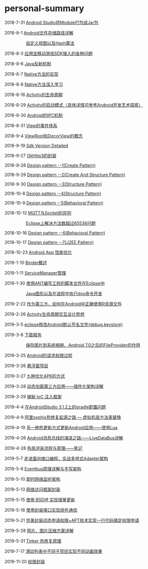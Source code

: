 # personal-summary
2018-7-31		<a href="https://github.com/Leezps/personal-summary/blob/master/2018-7-31/2018-7-31(Module%20change%20into%20Jar%20file).md">Android Studio将Module打包成Jar包</a>

2018-8-1		<a href="https://github.com/Leezps/personal-summary/blob/master/2018-8-1/2018-8-1(Android%20device%20and%20sdcard%20paths%20details).md">Android文件存储路径详解</a>

&emsp;&emsp;&emsp;&emsp;&emsp;<a href="https://github.com/Leezps/personal-summary/blob/master/2018-8-1/2018-8-1(Blog%20scan%20summary).md">自定义视图以及Hash算法</a>

2018-8-3		<a href="https://github.com/Leezps/personal-summary/blob/master/2018-8-3/2018-8-3(Eclipse%20various%20question%20about%20YSDK).md">应用宝移动游戏SDK接入的各种问题</a>

2018-8-6		<a href="https://github.com/Leezps/personal-summary/blob/master/2018-8-6/2018-8-6(Blog%20scan%20summary).md">Java反射机制</a>

2018-8-7		<a href="https://github.com/Leezps/personal-summary/blob/master/2018-8-7/2018-8-7(How%20to%20implement%20the%20native%20method).md">Native方法的实现</a>

2018-8-8		<a href="https://github.com/Leezps/personal-summary/blob/master/2018-8-8/2018-8-8(Native%20method%20in-depth%20study).md">Native方法深入学习</a>

2018-8-16		<a href="https://github.com/Leezps/personal-summary/blob/master/2018-8-16/2018-8-16(Activity%20life%20cycle).md">Activity的生命周期</a>

2018-8-29		<a href="https://github.com/Leezps/personal-summary/blob/master/2018-8-29/2018-8-29(Activity%20Launch%20Mode).md">Activity的启动模式（具体详情可参考Android开发艺术探索）</a>

2018-8-30		<a href="https://github.com/Leezps/personal-summary/blob/master/2018-8-30/2018-8-30(Android%20IPC%20Mechanism).md">Android的IPC机制</a>

2018-8-31		<a href="https://github.com/Leezps/personal-summary/blob/master/2018-8-31/2018-8-31(View%20Event%20System).md">View的事件体系</a>

2018-9-4		<a href="https://github.com/Leezps/personal-summary/blob/master/2018-9-4/2018-9-4(First%20known%20working%20principle%20of%20view).md">ViewRoot和DecorView的概念</a>

2018-9-19		<a href="https://github.com/Leezps/personal-summary/blob/master/2018-9-19/2018-9-19(Sdk%20Version%20Detailed).md">Sdk Version Detailed</a>

2018-9-27		<a href="https://github.com/Leezps/personal-summary/blob/master/2018-9-27/2018-9-27(The%20problems%20of%20encapsulating%20okHttp).md">OkHttp3的封装</a>

2018-9-28		<a href="https://github.com/Leezps/personal-summary/blob/master/2018-9-28/2018-9-28(Design%20pattern%20--1).md">Design pattern --1(Create Pattern)</a>

2018-9-29		<a href="https://github.com/Leezps/personal-summary/blob/master/2018-9-29/2018-9-29(Design%20pattern%20--2).md">Design pattern --2(Create And Structure Pattern)</a>

2018-9-30		<a href="https://github.com/Leezps/personal-summary/blob/master/2018-9-30/2018-9-30(Design%20pattern%20--3).md">Design pattern --3(Structure Pattern)</a>

2018-10-8		<a href="https://github.com/Leezps/personal-summary/blob/master/2018-10-8/2018-10-8(Design%20pattern%20--4).md">Design pattern --4(Structure Pattern)</a>

2018-10-9		<a href="https://github.com/Leezps/personal-summary/blob/master/2018-10-9/2018-10-9(Design%20pattern%20--5).md">Design pattern --5(Behavioral Pattern)</a>

2018-10-12		<a href="https://github.com/Leezps/personal-summary/blob/master/2018-10-12/2018-10-12(The%20similarities%20and%20differences%20of%20MQTT%20and%20Socket).md">MQTT与Socket的异同</a>

&emsp;&emsp;&emsp;&emsp;&emsp;<a href="https://github.com/Leezps/personal-summary/blob/master/2018-10-12/2018-10-12(The%20number%20of%20solutions%20on%20eclipse%20exceeds%2065536).md">Eclipse上解决方法数超过65536问题</a>
				
2018-10-16		<a href="https://github.com/Leezps/personal-summary/blob/master/2018-10-16/2018-10-16(Design%20pattern%20--6).md">Design pattern --6(Behavioral Pattern)</a>

2018-10-17		<a href="https://github.com/Leezps/personal-summary/blob/master/2018-10-17/2018-10-17(Design%20pattern%20--7).md">Design pattern --7(J2EE Pattern)</a>

2018-10-23		<a href="https://github.com/Leezps/personal-summary/blob/master/2018-10-23/2018-10-23(Android%20App%20Performance%20optimization).md">Android App 性能优化</a>

2019-1-10		<a href="https://github.com/Leezps/personal-summary/blob/master/2019-1-10/2019-1-10(Overview%20of%20the%20binder).md">Binder概述</a>

2019-1-11		<a href="https://github.com/Leezps/personal-summary/blob/master/2019-1-11/2019-1-11(ServiceManager%20Manager).md">ServiceManager管理</a>

2019-1-30		<a href="https://github.com/Leezps/personal-summary/blob/master/2019-1-30/2019-1-30(Use%20ant%20to%20write%20scripts%20for%20Android%20projects%20in%20eclipse).md">使用ANT编写工程的脚本文件在Eclipse中</a>

&emsp;&emsp;&emsp;&emsp;&emsp;<a href="https://github.com/Leezps/personal-summary/blob/master/2019-1-30/2019-1-30(Java%20graphics%20and%20process%20execution%20dos%20command%20development).md">Java图形以及在进程中执行dos命令开发</a>

2019-2-22		<a href="https://github.com/Leezps/personal-summary/blob/master/2019-2-22/2019-2-22(How%20to%20properly%20use%20R%20resource%20files%20as%20a%20third%20party).md">作为第三方，如何在Android中正确使用R资源文件</a>

2019-2-26		<a href="https://github.com/Leezps/personal-summary/blob/master/2019-2-26/2019-2-26(Activity%20life%20cycle%20interaction%20design).md">Activity生命周期交互设计思想</a>

2019-3-5		<a href="https://github.com/Leezps/personal-summary/blob/master/2019-3-5/2019-3-5(Eclipse%20to%20modify%20the%20Android%20default%20signature%20file).md">eclipse修改Android默认签名文件(debug.keystore)</a>

2019-3-8		<a href="https://github.com/Leezps/personal-summary/blob/master/2019-3-8/2019-3-8(All%20kinds%20of%20download%20Service).md">下载服务</a>

&emsp;&emsp;&emsp;&emsp;&emsp;<a href="https://github.com/Leezps/personal-summary/blob/master/2019-3-8/2019-3-8(Save%20image%20to%20system%20album%20And%20The%20role%20of%20FileProvider).md">保存图片到系统相册、Android 7.0之后的FileProvider的作用</a>
				
2019-3-25		<a href="https://github.com/Leezps/personal-summary/blob/master/2019-3-25/2019-3-25(Request%20permission%20process%20of%20Android).md">Android的请求权限过程</a>
				
2019-3-26		<a href="https://github.com/Leezps/personal-summary/blob/master/2019-3-26/2019-3-26(Floating%20window%20project).md">悬浮窗项目</a>

2019-3-27		<a href="https://github.com/Leezps/personal-summary/blob/master/2019-3-27/2019-3-27(Nine%20ways%20to%20optimize%20your%20APK).md">九种优化APK的方式</a>

2019-3-28		<a href="https://github.com/Leezps/personal-summary/blob/master/2019-3-28/2019-3-28(Dynamic%20loading%20of%20third-party%20applications%20-%20detailed%20pluginization%20architecture).md">动态加载第三方应用——插件化架构详解</a>

2019-3-29		<a href="https://github.com/Leezps/personal-summary/blob/master/2019-3-29/2019-3-29(Uncover%20the%20secret%20of%20the%20IOC%20injection%20framework).md">揭秘 IoC 注入框架</a>

2019-4-4		<a href="https://github.com/Leezps/personal-summary/blob/master/2019-4-4/2019-4-4(Gradle%20configuration%20issue%20on%20AndroidStudio%203.1.2).md">在AndroidStudio 3.1.2上的gradle配置问题</a>	

2019-4-9		<a href="https://github.com/Leezps/personal-summary/blob/master/2019-4-9/2019-4-9(Ali%20Sophix%20heat%20repair%20origin%20path%20-%20virtual%20machine%20layer%20method%20table%20replacement).md">阿里sophix热修复起源之路 — 虚拟机层方法表替换</a>	

2019-4-19		<a href="https://github.com/Leezps/personal-summary/blob/master/2019-4-19/2019-4-19(Another%20way%20to%20hot%20update%20your%20Android%20application-%20use%20Lua).md">另一种热更新方式更新Android应用——使用Lua</a>	

2019-4-26		<a href="https://github.com/Leezps/personal-summary/blob/master/2019-4-26/2019-4-26(The%20evolution%20of%20Android%20message%20bus--LiveData%20Bus).md">Android消息总线的演进之路——LiveDataBus详解</a>	

2019-4-28		<a href="https://github.com/Leezps/personal-summary/blob/master/2019-4-28/2019-4-28(Layout%20rendering%20process%20and%20principle%E2%80%94%E2%80%94notes).md">布局渲染流程与原理——笔记</a>

2019-5-7		<a href="https://github.com/Leezps/personal-summary/blob/master/2019-5-7/2019-5-7(Into%20the%20interface-oriented%20programming%2C%20combat%20multi-style%20Adapter%20architecture).md">走进面向接口编程，实战多样式Adapter架构</a>

2019-5-8		<a href="https://github.com/Leezps/personal-summary/blob/master/2019-5-8/2019-5-8(Eventbus%20principle%20and%20handwriting%20architecture).md">Eventbus原理详解与手写架构</a>

2019-5-10		<a href="https://github.com/Leezps/personal-summary/blob/master/2019-5-10/2019-5-10(Instant%20network%20listening%20framework).md">即时网络监听架构</a>	

2019-5-13		<a href="https://github.com/Leezps/personal-summary/blob/master/2019-5-13/2019-5-13(Network%20access%20framework).md">网络访问框架封装</a>

2019-5-15		<a href="https://github.com/Leezps/personal-summary/blob/master/2019-5-15/2019-5-15(Incremental%20updates%20using%20BSDiff).md">使用 BSDiff 实现增量更新</a>

2019-5-16		<a href="https://github.com/Leezps/personal-summary/blob/master/2019-5-16/2019-5-16(Component%20communication%20using%20a%20packaged%20interface).md">使用封装接口实现组件通信</a>	

2019-5-21		<a href="https://github.com/Leezps/personal-summary/blob/master/2019-5-21/2019-5-21(Perfect%20package%20dynamic%20application%20permission%20%2B%20APT%20technology%20to%20achieve%20a%20line%20of%20code%20to%20obtain%20permission%20application).md">完美封装动态申请权限+APT技术实现一行代码搞定权限申请</a>	

2019-5-28		<a href="https://github.com/Leezps/personal-summary/blob/master/2019-5-28/2019-5-28(Detailed%20photo%20and%20image%20compression%20scheme).md">照片、图片压缩方案详解</a>

2019-5-31		<a href="https://github.com/Leezps/personal-summary/blob/master/2019-5-31/2019-5-31(The%20hot%20repair%20principle%20of%20Tinker).md">Tinker 热修复原理</a>

2019-7-17		<a href="https://github.com/Leezps/personal-summary/blob/master/2019-7-17/2019-7-17(Animated%20frame%20for%20sliding%20list%20subprojects).md">滑动列表中不同子项目实现不同动画效果</a>

2019-11-20		<a href="https://github.com/Leezps/personal-summary/blob/master/2019-11-20/2019-11-20(Package%20request%20permissions).md">权限封装</a>
